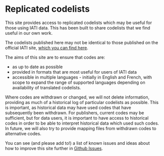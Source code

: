 # Replicated codelists

This site provides access to replicated codelists which may be useful for those using IATI data. This has been built to share codelists that we find useful in our own work.

The codelists published here may not be identical to those published on the official IATI site, [which you can find here](http://iatistandard.org/codelists/).

The aims of this site are to ensure that codes are:

* as up to date as possible
* provided in formats that are most useful for users of IATI data
* accessible in multiple languages - initially in English and French, with scope to expand the range of supported languages depending on availability of translated codelists.

Where codes are withdrawn or changed, we will not delete information, providing as much of a historical log of particular codelists as possible. This is important, as historical data may have used codes that have subsequently been withdrawn. For publishers, current codes may be sufficient, but for data users, it is important to have access to historical codes in order to be able to interpret historical data which used such codes. In future, we will also try to provide mapping files from withdrawn codes to alternative codes.

You can see (and please add to!) a list of known issues and ideas about how to improve this site further in [Github Issues](https://github.com/codeforiati/codelists/issues/).
